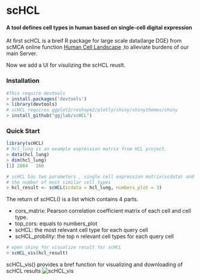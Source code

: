 # scHCL

####  A tool defines cell types in human based on single-cell digital expression

At first scHCL is a breif R package for large scale data(large DGE) from scMCA online function [Human Cell Landscape](http://bis.zju.edu.cn/HCL)  ,to alleviate burdens of our main Server. 

Now we add a UI for visulizing the scHCL reuslt. 
### Installation

```R
#This require devtools  
> install.packages('devtools')
> library(devtools)
# scHCL requires ggplot2/reshape2/plotly/shiny/shinythemes/shiny
> install_github("ggjlab/scHCL")
```

### Quick Start

```R
library(scHCL)
# hcl_lung is an example expression matrix from HCL project.
> data(hcl_lung)
> dim(hcl_lung)
[1] 2884   160

# scHCL has two parameters , single cell expression matrix(scdata) and 
# the number of most similar cell types
> hcl_result <- scHCL(scdata = hcl_lung, numbers_plot = 3)

```
The return of scHCL() is a list which contains 4 parts.
* cors_matrix: Pearson correlation coefficient matrix of each cell and cell type.
* top_cors: equals to numbers_plot 
* scHCL: the most relevant cell type for each query cell
* scHCL_probility: the top n relevant cell types for each query cell

```R
# open shiny for visualize result for scHCL
> scHCL_vis(hcl_result)
```

scHCL_vis() provides a bref function for visualizing and downloading of scHCL results
![scHCL_vis](http://bis.zju.edu.cn/HCL/assets/img/scHCL.png)
